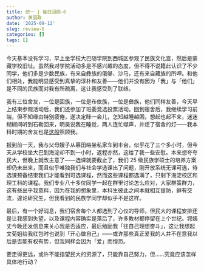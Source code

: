 ```yaml
---
title: 研一 | 每日回顾-6
author: 黄国政
date: '2025-09-12'
slug: review-6
categories: []
tags: []
---
```


今天基本没有学习，早上坐学校大巴随学院到西城区参观了民族文化宫，然后是蒙藏学校旧址。虽然我对学院活动多是不感兴趣的态度，但不得不说籍此认识了不少同学，他们多是少数民族，有来自彝族的俄够、沙马，还有来自藏族的所呷。和他们相处，我能明显感受到真挚的淳朴和友善——他们并没有因为「我」与「他们」是不同的民族而对我有所疏离，这让我感受到了联结。

我有三位舍友，一位是回族，一位是布依族，一位是彝族，他们同样友善，今天早上结束参观活动后，我们还参加了班委竞选投票活动。回到宿舍后，我继续学习前端，但不知缘由特别疲倦，遂决定眯一会儿，怎知越睡越困，想起也起不来，迷迷糊糊间听到石勒回来，明昊说我在睡觉，两人连忙噤声，并熄了宿舍的灯——我本科时期的舍友也是[这般](https://guozheng.rbind.io/posts/2024/05/life-song-8/#:~:text=%E4%BA%9B%E4%BB%80%E4%B9%88%E5%A5%BD%E3%80%82-,%E3%80%90%E7%94%9F%E6%B4%BB%E4%B8%AD%E7%9A%84%E5%96%84%E6%84%8F%2D2%E3%80%91,-%E6%88%91%E6%9C%89%E4%B8%80%E7%BE%A4%E5%BE%85%E4%BA%BA)照顾我。

报到前一天，我与父母嫂子从慕田峪坐私家车到丰台，似乎花了三个多小时，但今天从学校坐大巴到海淀却不到一小时，返程亦然，这给了我一些安慰。本来想夸夸民大，但晚上就改主意了——选课就要截止了，我们 25 级民族学硕士的培养方案却仍未出来，而且似乎唯独我们与社会学选课出了问题，刚开放系统无课可选，待选课预备结束我们才能看到可选课程，然而这些课程都选满了，只剩下海淀校区和理工科的课程。我们专业八十多位同学一起在群里讨论怎么应对，大家群策群力，这有些出乎我意料，因为在我的想象里，本科生彼此之间本就相互提防，鲜有交流，遑论研究生，但我看到的民族学同学却似乎不是这样。

最后，有一个好消息，我们宿舍每个人都选到了心仪的导师，但民大的课程安排还是让我感到失望，以及课程内容确实是落后了，许多教材都停留在上个世纪。锷姨丈今晚还发信息来关心我是否适应，最后勉励我「往自己理想奋斗」，这让我想起文菊姐给我红包时也说到「开心做自己」——或许那些真正爱我的人并不在意我以后是否能有权有势，但我同样会因为「爱」而惶恐。

要走得更远，或许不能指望民大的资源了，只能靠自己努力，但……究竟应该怎样具体地行动？